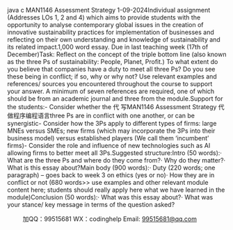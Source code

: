java c
MAN1146 Assessment Strategy 1-09-2024Individual assignment   (Addresses LOs 1, 2 and 4) which aims to provide students with the opportunity to analyse contemporary global issues in the creation of innovative sustainability practices for implementation of businesses and reflecting on their own understanding and knowledge of sustainability and its related impact.1,000 word essay. Due in last teaching week (17th   of December)Task:   Reflect on the concept of the triple bottom line (also known as the three Ps of sustainability: People, Planet, Profit.) To what extent do you believe that companies have a duty to meet all three Ps? Do you see these being in conflict; if so, why or why not? Use relevant examples and references/ sources you encountered throughout the course to support your answer. A minimum of seven references are required, one of which should be from an academic journal and three from the module.Support for the students:-   Consider whether the 代 写MAN1146 Assessment Strategy
代做程序编程语言three Ps are in conflict with one another, or can be synergistic-   Consider how the 3Ps apply to different types of firms: large MNEs versus SMEs; new firms (which may incorporate the 3Ps into their business model) versus established players (We call them ‘incumbent’ firms)-   Consider the role and influence of new technologies such as AI allowing firms to better meet all 3Ps.Suggested structure:Intro (50 words):·   What are the three Ps and where do they come from?·   Why do they matter?·   What is this essay about?Main body (900 words):·   Duty (220 words; one paragraph) – goes back to week 3 on ethics (yes or no)·   How they are in conflict or not (680 words>> use examples and other relevant module content here; students should really apply here what we have learned in the module)Conclusion (50 words):·   What was this essay about?·   What was your stance/ key message in terms of the question asked?      
   

         
加QQ：99515681  WX：codinghelp  Email: 99515681@qq.com
